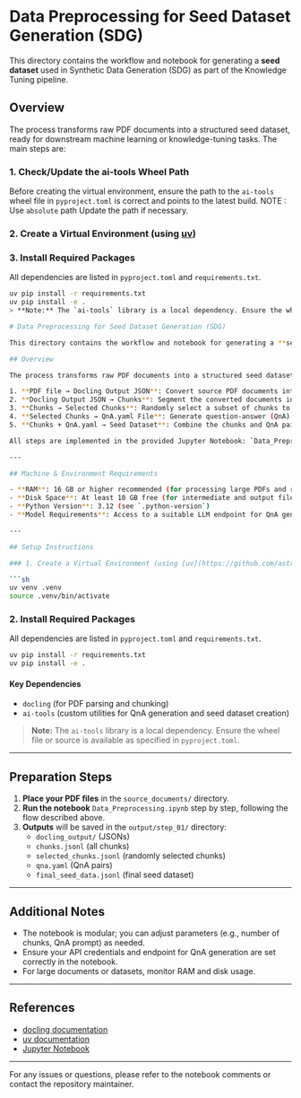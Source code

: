# Data Preprocessing for Seed Dataset Generation (SDG)

This directory contains the workflow and notebook for generating a **seed dataset** used in Synthetic Data Generation (SDG) as part of the Knowledge Tuning pipeline.
## Overview

The process transforms raw PDF documents into a structured seed dataset, ready for downstream machine learning or knowledge-tuning tasks. The main steps are:
### 1. Check/Update the ai-tools Wheel Path

Before creating the virtual environment, ensure the path to the `ai-tools` wheel file in `pyproject.toml` is correct and points to the latest build. 
NOTE : Use `absolute` path
Update the path if necessary.

### 2. Create a Virtual Environment (using [uv](https://github.com/astral-sh/uv))
### 3. Install Required Packages

All dependencies are listed in `pyproject.toml` and `requirements.txt`.
```sh
uv pip install -r requirements.txt
uv pip install -e .
> **Note:** The `ai-tools` library is a local dependency. Ensure the wheel file or source is available as specified in `pyproject.toml`.

# Data Preprocessing for Seed Dataset Generation (SDG)

This directory contains the workflow and notebook for generating a **seed dataset** used in Synthetic Data Generation (SDG) as part of the Knowledge Tuning pipeline.

## Overview

The process transforms raw PDF documents into a structured seed dataset, ready for downstream machine learning or knowledge-tuning tasks. The main steps are:

1. **PDF file → Docling Output JSON**: Convert source PDF documents into structured JSON using the [docling](https://pypi.org/project/docling/) library.
2. **Docling Output JSON → Chunks**: Segment the converted documents into smaller, meaningful text chunks.
3. **Chunks → Selected Chunks**: Randomly select a subset of chunks to serve as seed examples.
4. **Selected Chunks → QnA.yaml File**: Generate question-answer (QnA) pairs for each selected chunk using an LLM API.
5. **Chunks + QnA.yaml → Seed Dataset**: Combine the chunks and QnA pairs into a final seed dataset for SDG.

All steps are implemented in the provided Jupyter Notebook: `Data_Preprocessing.ipynb`.

---

## Machine & Environment Requirements

- **RAM**: 16 GB or higher recommended (for processing large PDFs and running docling)
- **Disk Space**: At least 10 GB free (for intermediate and output files)
- **Python Version**: 3.12 (see `.python-version`)
- **Model Requirements**: Access to a suitable LLM endpoint for QnA generation (see notebook for API details)

---

## Setup Instructions

### 1. Create a Virtual Environment (using [uv](https://github.com/astral-sh/uv))

```sh
uv venv .venv
source .venv/bin/activate
```

### 2. Install Required Packages

All dependencies are listed in `pyproject.toml` and `requirements.txt`.

```sh
uv pip install -r requirements.txt
uv pip install -e .
```

#### Key Dependencies
- `docling` (for PDF parsing and chunking)
- `ai-tools` (custom utilities for QnA generation and seed dataset creation)

> **Note:** The `ai-tools` library is a local dependency. Ensure the wheel file or source is available as specified in `pyproject.toml`.

---

## Preparation Steps

1. **Place your PDF files** in the `source_documents/` directory.
2. **Run the notebook** `Data_Preprocessing.ipynb` step by step, following the flow described above.
3. **Outputs** will be saved in the `output/step_01/` directory:
    - `docling_output/` (JSONs)
    - `chunks.jsonl` (all chunks)
    - `selected_chunks.jsonl` (randomly selected chunks)
    - `qna.yaml` (QnA pairs)
    - `final_seed_data.jsonl` (final seed dataset)

---

## Additional Notes

- The notebook is modular; you can adjust parameters (e.g., number of chunks, QnA prompt) as needed.
- Ensure your API credentials and endpoint for QnA generation are set correctly in the notebook.
- For large documents or datasets, monitor RAM and disk usage.

---

## References
- [docling documentation](https://pypi.org/project/docling/)
- [uv documentation](https://github.com/astral-sh/uv)
- [Jupyter Notebook](https://jupyter.org/)

---

For any issues or questions, please refer to the notebook comments or contact the repository maintainer.
